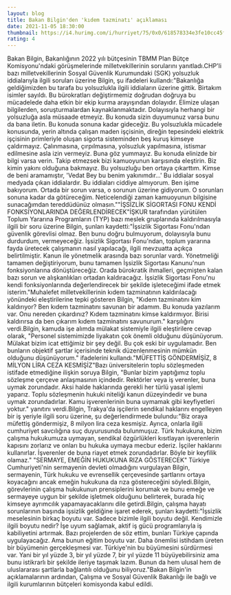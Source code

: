 ```yaml
--- 
layout: blog
title: Bakan Bilgin'den 'kıdem tazminatı' açıklaması
date: 2021-11-05 18:30:00
thumbnail: https://i4.hurimg.com/i/hurriyet/75/0x0/618578334e3fe10cc45f3093.jpg
rating: 4
---
```

Bakan Bilgin, Bakanlığının 2022 yılı bütçesinin TBMM Plan Bütçe Komisyonu'ndaki görüşmelerinde milletvekillerinin sorularını yanıtladı.CHP'li bazı milletvekillerinin Sosyal Güvenlik Kurumundaki (SGK) yolsuzluk iddialarıyla ilgili soruları üzerine Bilgin, şu ifadeleri kullandı:"Bakanlığa geldiğimizden bu tarafa bu yolsuzlukla ilgili iddiaların üzerine gittik. Birtakım isimler sayıldı. Bu bürokratları değiştirmemiz doğrudan doğruya bu mücadelede daha etkin bir ekip kurma arayışından dolayıdır. Elimize ulaşan bilgilerden, soruşturmalardan kaynaklanmaktadır. Dolayısıyla herhangi bir yolsuzluğa asla müsaade etmeyiz. Bu konuda sizin duyumunuz varsa bunu da bana iletin. Bu konuda sonuna kadar gideceğiz. Bu yolsuzlukla mücadele konusunda, yerin altında çalışan maden işçisinin, direğin tepesindeki elektrik işçisinin primleriyle oluşan sigorta sisteminden beş kuruş kimseye çaldırmayız. Çalınmasına, çırpılmasına, yolsuzluk yapılmasına, istismar edilmesine asla izin vermeyiz. Buna göz yummayız. Bu konuda elinizde bir bilgi varsa verin. Takip etmezsek bizi kamuoyunun karşısında eleştirin. Biz kimin yakını olduğuna bakmayız. Bu yolsuzluğu ben ortaya çıkarttım. Kimse de beni aramamıştır, 'Vedat Bey bu benim yakınımdır...' Bu iddialar sosyal medyada çıkan iddialardır. Bu iddiaları ciddiye almıyorum. Ben işime bakıyorum. Ortada bir sorun varsa, o sorunun üzerine gidiyorum. O sorunları sonuna kadar da götüreceğim. Neticelendiği zaman kamuoyunun bilgisine sunacağımdan tereddüdünüz olmasın.""İŞSİZLİK SİGORTASI FONU KENDİ FONKSİYONLARINDA DEĞERLENDİRECEK"İŞKUR tarafından yürütülen Toplum Yararına Programların (TYP) bazı meslek gruplarında kaldırılmasıyla ilgili bir soru üzerine Bilgin, şunları kaydetti:"İşsizlik Sigortası Fonu'ndan güvenlik görevlisi olmaz. Ben bunu doğru bulmuyorum, dolayısıyla bunu durdurdum, vermeyeceğiz. İşsizlik Sigortası Fonu'ndan, toplum yararına fayda üretecek çalışmanın nasıl yapılacağı, ilgili mevzuatta açıkça belirtilmiştir. Kanun ile yönetmelik arasında bazı sorunlar vardı. Yönetmeliği tamamen değiştiriyorum, bunu tamamen İşsizlik Sigortası Kanunu'nun fonksiyonlarına dönüştüreceğiz. Orada bürokratik ihmalleri, geçmişten kalan bazı sorun ve alışkanlıkları ortadan kaldıracağız. İşsizlik Sigortası Fonu'nu kendi fonksiyonlarında değerlendirecek bir şekilde işleteceğimi ifade etmek isterim."Muhalefet milletvekillerinin kıdem tazminatının kaldırılacağı yönündeki eleştirilerine tepki gösteren Bilgin, "Kıdem tazminatını kim kaldırıyor? Ben kıdem tazminatını savunan bir adamım. Bu konuda yazılarım var. Onu nereden çıkardınız? Kıdem tazminatını kimse kaldırmıyor. Birisi kaldırırsa da ben çıkarım kıdem tazminatını savunurum." karşılığını verdi.Bilgin, kamuda işe alımda mülakat sistemiyle ilgili eleştirilere cevap olarak, "Personel sistemimizde liyakatın çok önemli olduğunu düşünüyorum. Mülakat bizim icat ettiğimiz bir şey değil. Bu çok eski bir uygulamadır. Ben bunların objektif şartlar içerisinde teknik düzenlenmesinin mümkün olduğunu düşünüyorum." ifadelerini kullandı."MÜFETTİŞ GÖNDERMİŞİZ, 8 MİLYON LİRA CEZA KESMİŞİZ"Bazı üniversitelerin toplu sözleşmeden istifade etmediğine ilişkin soruya Bilgin, "Bunlar bizim yaptığımız toplu sözleşme çerçeve anlaşmasının içindedir. Rektörler veya iş verenler, buna uymak zorundadır. Aksi halde haklarında gerekli her türlü yasal işlemi yaparız. Toplu sözleşmenin hukuki niteliği kanun düzeyindedir ve buna uymak zorundadırlar. Kamu işverenlerinin buna uymamak gibi keyfiyetleri yoktur." yanıtını verdi.Bilgin, Trakya'da işçilerin sendikal haklarını engelleyen bir iş yeriyle ilgili soru üzerine, şu değerlendirmede bulundu:"Biz oraya müfettiş göndermişiz, 8 milyon lira ceza kesmişiz. Ayrıca, onlarla ilgili cumhuriyet savcılığına suç duyurusunda bulunmuşuz. Türk hukukuna, bizim çalışma hukukumuza uymayan, sendikal özgürlükleri kısıtlayan işverenlerin kapısını zorlarız ve onları bu hukuka uymaya mecbur ederiz. İşçiler haklarını kullanırlar. İşverenler de buna riayet etmek zorundadırlar. Böyle bir keyfilik olamaz." "SERMAYE, EMEĞİN HUKUKUNA RIZA GÖSTERECEK" Türkiye Cumhuriyeti'nin sermayenin devleti olmadığını vurgulayan Bilgin, sermayenin, Türk hukuku ve evrensellik çerçevesinde şartlarını ortaya koyacağını ancak emeğin hukukuna da rıza göstereceğini söyledi.Bilgin, görevlerinin çalışma hukukunun prensiplerini korumak ve bunu emeğe ve sermayeye uygun bir şekilde işletmek olduğunu belirterek, burada hiç kimseye ayrımcılık yapamayacaklarını dile getirdi.Bilgin, çalışma hayatı sorunlarının başında işsizlik geldiğine işaret ederek, şunları kaydetti:"İşsizlik meselesinin birkaç boyutu var. Sadece bizimle ilgili boyutu değil. Kendimizle ilgili boyutu nedir? İşe uyum sağlamak, aktif iş gücü programlarıyla iş kabiliyetini artırmak. Bazı projelerden de söz ettim, bunları Türkiye çapında uygulayacağız. Ama bunun eğitim boyutu var. Daha önemlisi istihdam üreten bir büyümenin gerçekleşmesi var. Türkiye'nin bu büyümesini sürdürmesi var. Yani bir yıl yüzde 3, bir yıl yüzde 7, bir yıl yüzde 11 büyüyebilirsiniz ama bunu istikrarlı bir şekilde ileriye taşımak lazım. Bunun da hem ulusal hem de uluslararası şartlarla bağlantılı olduğunu biliyoruz."Bakan Bilgin'in açıklamalarının ardından, Çalışma ve Sosyal Güvenlik Bakanlığı ile bağlı ve ilgili kurumlarının bütçeleri komisyonda kabul edildi.